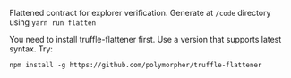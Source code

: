 Flattened contract for explorer verification. Generate at `/code` directory using `yarn run flatten`

You need to install truffle-flattener first. Use a version that supports latest syntax. Try:

```
npm install -g https://github.com/polymorpher/truffle-flattener
```
